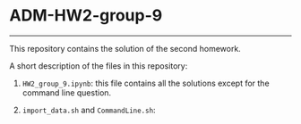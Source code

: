 # ADM-HW2-group-9
***
This repository contains the solution of the second homework.

A short description of the files in this repository:

1. `HW2_group_9.ipynb`: this file contains all the solutions except for the command line question.

2. `import_data.sh` and `CommandLine.sh`:


